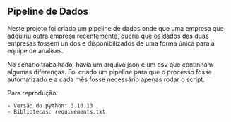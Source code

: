 ## Pipeline de Dados

Neste projeto foi criado um pipeline de dados onde que uma empresa que adquiriu outra empresa recentemente, queria que os dados das duas empresas fossem unidos e disponibilizados de uma forma única para a equipe de analises.  

No cenário trabalhado, havia um arquivo json e um csv que continham algumas diferenças. Foi criado um pipeline para que o processo fosse automatizado e a cada mês fosse necessário apenas rodar o script.  

Para reprodução:

    - Versão do python: 3.10.13
    - Bibliotecas: requirements.txt

